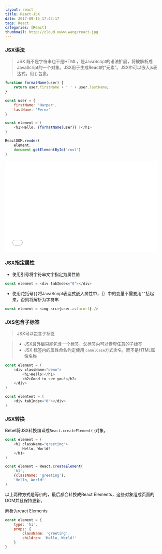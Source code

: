 ```yaml
---
layout: react
title: React-JSX
date: 2017-09-15 17:43:17
tags: React
categories: [React]
thumbnail: http://cloud.xuww.wang/react.jpg
---
```


### JSX语法

> JSX 既不是字符串也不是HTML，是JavaScript的语法扩展，将被解析成JavaScript的一个对象。JSX用于生成React的“元素”。JSX中可以嵌入js表达式，用```｛｝```包裹。
<!-- more -->
```javascript
function formatName(user) {
    return user.firstName + ' ' + user.lastName; 
}

const user = {
    firstName: 'Harper',
    lastName: 'Perez'
}

const element = (
    <h1>Hello, {formatName(user)} !</h1>
)

ReactDOM.render(
    element,
    document.getElementById('root')
)
```

<iframe width="100%" height="300" src="//jsfiddle.net/wangyutao/z2pzn6xh/22/embedded/js,html,result/" allowfullscreen="allowfullscreen" frameborder="0"></iframe>


### JSX指定属性
* 使用引号将字符串文字指定为属性值
```javascript
const element = <div tabIndex="0"></div>
```
* 使用花括号```{}```将JavaScript表达式嵌入属性中，｛｝中的变量不需要用""括起来，否则将解析为字符串
```javascript
const element = <img src={user.avtarurl} />
```

### JXS包含子标签

> JSX可以包含子标签

> * JSX最外层只能包含一个标签，父标签内可以嵌套任意的子标签
> * JSX 标签内的属性命名约定使用 ```camelCase```方式命名，而不是HTML属性名称

```javascript
const element = (
    <div className="demo">
        <h1>Hello!</h1>
        <h2>Good to see you!</h2>
    </div>
)

const elemtent = (
    <div tabIndex="0"></div>
)
```

### JSX转换

Bebel将JSX转换编译成```React.createElement()```对象。

```javascript
const element = (
    <h1 className="greeting">
        Hello, World!
    </h1>
)
```

```javascript
const element = React.createElement(
    'h1',
    {className: 'greeting'},
    'Hello, World!'
)
```

以上两种方式是等价的，最后都会转换成React Elements，这些对象组成页面的DOM并且保持更新。

解析为react Elements

```js   
const element = {
    type: 'h1',
    props: {
        className: 'greeting',
        children: 'Hello, World!'
    }
}
```


